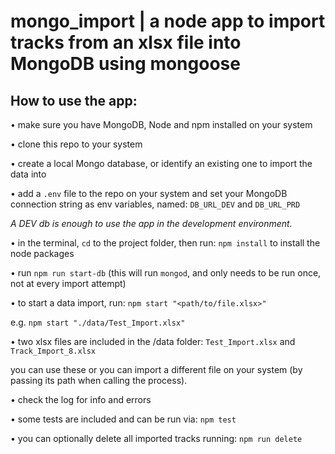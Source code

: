 # mongo_import | a node app to import tracks from an xlsx file into MongoDB using mongoose

## How to use the app:

• make sure you have MongoDB, Node and npm installed on your system

• clone this repo to your system

• create a local Mongo database, or identify an existing one to import the data into

• add a `.env` file to the repo on your system and set your MongoDB connection string as env variables, named: `DB_URL_DEV` and `DB_URL_PRD`

_A DEV db is enough to use the app in the development environment._

• in the terminal, `cd` to the project folder, then run:
`npm install` to install the node packages

• run `npm run start-db` (this will run `mongod`, and only needs to be run once, not at every import attempt)

• to start a data import, run: 
`npm start "<path/to/file.xlsx>"` 

e.g. `npm start "./data/Test_Import.xlsx"`

• two xlsx files are included in the /data folder:
`Test_Import.xlsx` and `Track_Import_8.xlsx`

you can use these or you can import a different file on your system (by passing its path when calling the process).

• check the log for info and errors

• some tests are included and can be run via: `npm test`

• you can optionally delete all imported tracks running: 
`npm run delete`
